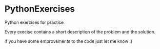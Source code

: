 # PythonExercises

Python exercises for practice.

Every execise contains a short description of the problem and the solution.

If you have some emprovements to the code just let me know :)
